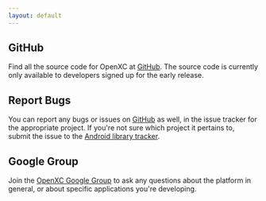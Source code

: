 ```yaml
---
layout: default
---
```


<h2>GitHub</h2>

<p>
    Find all the source code for OpenXC at
    <a href="https://github.com/openxc">GitHub</a>. The source code is currently
    only available to developers signed up for the early release.
</p>

<h2>Report Bugs</h2>

<p>
    You can report any bugs or issues on
    <a href="https://github.com/openxc">GitHub</a> as well, in the issue
    tracker for the appropriate project. If you're not sure which project it
    pertains to, submit the issue to the
    <a href="https://github.com/openxc/openxc-android/issues">Android library tracker</a>.
</p>

<h2>Google Group</h2>

<p>Join the <a href="http://groups.google.com/group/openxc">
    OpenXC Google Group</a> to ask any questions about the platform in
    general, or about specific applications you're developing.
